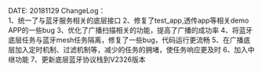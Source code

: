 DATE: 20181129
ChangeLog：   
  1、统一了与蓝牙服务相关的底层接口
  2、修复了test_app,透传app等相关demo APP的一些bug
  3、优化了广播扫描相关的功能，提高了广播的成功率
  4、将蓝牙底层任务与蓝牙mesh任务隔离，修复了一些bug，代码运行更流畅
  5、在广播底层加入定时机制、过滤机制等，减少的任务的拥堵，使任务响应更及时
  6、加入中继功能
  7、更新底层蓝牙协议栈到V2326版本

